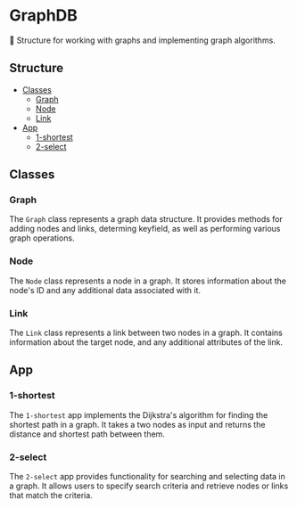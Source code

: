 # GraphDB

🔗 Structure for working with graphs and implementing graph algorithms.

## Structure

- [Classes](#classes)
  - [Graph](#graph)
  - [Node](#node)
  - [Link](#link)
- [App](#app)
  - [1-shortest](#1-shortest)
  - [2-select](#2-select)

## Classes

### Graph

The `Graph` class represents a graph data structure. It provides methods for adding nodes and links, determing keyfield, as well as performing various graph operations.

### Node

The `Node` class represents a node in a graph. It stores information about the node's ID and any additional data associated with it.

### Link

The `Link` class represents a link between two nodes in a graph. It contains information about the target node, and any additional attributes of the link.

## App

### 1-shortest

The `1-shortest` app implements the Dijkstra's algorithm for finding the shortest path in a graph. It takes a two nodes as input and returns the distance and shortest path between them.

### 2-select

The `2-select` app provides functionality for searching and selecting data in a graph. It allows users to specify search criteria and retrieve nodes or links that match the criteria.
